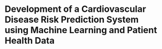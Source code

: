 # Development of a Cardiovascular Disease Risk Prediction System using Machine Learning and Patient Health Data
